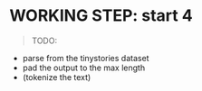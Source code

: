 # WORKING STEP: start 4
> TODO:
- parse from the tinystories dataset
- pad the output to the max length
- (tokenize the text)


